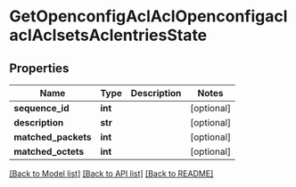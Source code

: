 # GetOpenconfigAclAclOpenconfigaclaclAclsetsAclentriesState

## Properties
Name | Type | Description | Notes
------------ | ------------- | ------------- | -------------
**sequence_id** | **int** |  | [optional] 
**description** | **str** |  | [optional] 
**matched_packets** | **int** |  | [optional] 
**matched_octets** | **int** |  | [optional] 

[[Back to Model list]](../README.md#documentation-for-models) [[Back to API list]](../README.md#documentation-for-api-endpoints) [[Back to README]](../README.md)


